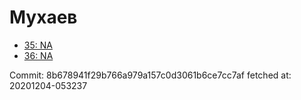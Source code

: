 # Мухаев
- [35: NA](35.md)
- [36: NA](36.md)

Commit: 8b678941f29b766a979a157c0d3061b6ce7cc7af
 fetched at: 20201204-053237
